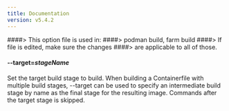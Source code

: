 ```yaml
---
title: Documentation
version: v5.4.2
---
```


####> This option file is used in:
####>   podman build, farm build
####> If file is edited, make sure the changes
####> are applicable to all of those.
#### **--target**=*stageName*

Set the target build stage to build.  When building a Containerfile with multiple build stages, --target can be used to specify an intermediate build stage by name as the final stage for the resulting image. Commands after the target stage is skipped.
